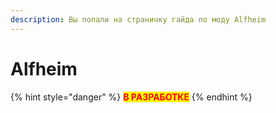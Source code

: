 ```yaml
---
description: Вы попали на страничку гайда по моду Alfheim
---
```


# Alfheim

{% hint style="danger" %}
<mark style="color:red;">**В РАЗРАБОТКЕ**</mark>
{% endhint %}
